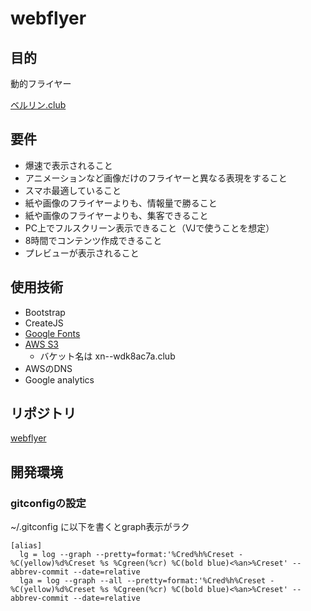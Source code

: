 # webflyer

## 目的
動的フライヤー

[ベルリン.club](http://xn--wdk8ac7a.club/)

## 要件
- 爆速で表示されること
- アニメーションなど画像だけのフライヤーと異なる表現をすること
- スマホ最適していること
- 紙や画像のフライヤーよりも、情報量で勝ること
- 紙や画像のフライヤーよりも、集客できること
- PC上でフルスクリーン表示できること（VJで使うことを想定）
- 8時間でコンテンツ作成できること
- プレビューが表示されること

## 使用技術
- Bootstrap
- CreateJS
- [Google Fonts](https://fonts.google.com/)
- [AWS S3](https://console.aws.amazon.com/s3/home?region=us-west-2#&bucket=xn--wdk8ac7a.club&prefix=)
  - バケット名は xn--wdk8ac7a.club
- AWSのDNS
- Google analytics

## リポジトリ
[webflyer](https://github.com/morioking/webflyer.git)


## 開発環境

### gitconfigの設定

~/.gitconfig に以下を書くとgraph表示がラク

```
[alias]
  lg = log --graph --pretty=format:'%Cred%h%Creset -%C(yellow)%d%Creset %s %Cgreen(%cr) %C(bold blue)<%an>%Creset' --abbrev-commit --date=relative
  lga = log --graph --all --pretty=format:'%Cred%h%Creset -%C(yellow)%d%Creset %s %Cgreen(%cr) %C(bold blue)<%an>%Creset' --abbrev-commit --date=relative
```
